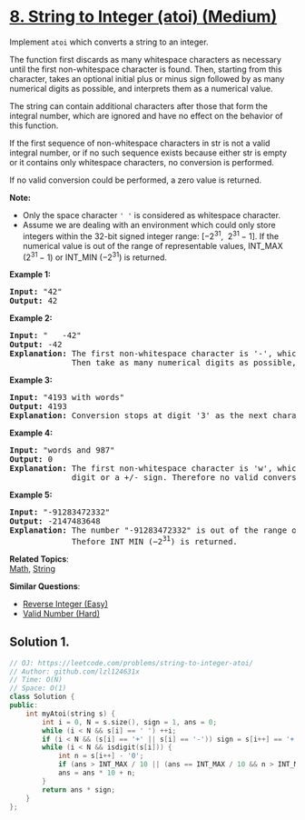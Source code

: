 # [8. String to Integer (atoi) (Medium)](https://leetcode.com/problems/string-to-integer-atoi/)

<p>Implement <code><span>atoi</span></code> which&nbsp;converts a string to an integer.</p>

<p>The function first discards as many whitespace characters as necessary until the first non-whitespace character is found. Then, starting from this character, takes an optional initial plus or minus sign followed by as many numerical digits as possible, and interprets them as a numerical value.</p>

<p>The string can contain additional characters after those that form the integral number, which are ignored and have no effect on the behavior of this function.</p>

<p>If the first sequence of non-whitespace characters in str is not a valid integral number, or if no such sequence exists because either str is empty or it contains only whitespace characters, no conversion is performed.</p>

<p>If no valid conversion could be performed, a zero value is returned.</p>

<p><strong>Note:</strong></p>

<ul>
	<li>Only the space character <code>' '</code> is considered as whitespace character.</li>
	<li>Assume we are dealing with an environment which could only store integers within the 32-bit signed integer range: [−2<sup>31</sup>,&nbsp; 2<sup>31&nbsp;</sup>− 1]. If the numerical value is out of the range of representable values, INT_MAX (2<sup>31&nbsp;</sup>− 1) or INT_MIN (−2<sup>31</sup>) is returned.</li>
</ul>

<p><strong>Example 1:</strong></p>

<pre><strong>Input:</strong> "42"
<strong>Output:</strong> 42
</pre>

<p><strong>Example 2:</strong></p>

<pre><strong>Input:</strong> "   -42"
<strong>Output:</strong> -42
<strong>Explanation:</strong> The first non-whitespace character is '-', which is the minus sign.
&nbsp;            Then take as many numerical digits as possible, which gets 42.
</pre>

<p><strong>Example 3:</strong></p>

<pre><strong>Input:</strong> "4193 with words"
<strong>Output:</strong> 4193
<strong>Explanation:</strong> Conversion stops at digit '3' as the next character is not a numerical digit.
</pre>

<p><strong>Example 4:</strong></p>

<pre><strong>Input:</strong> "words and 987"
<strong>Output:</strong> 0
<strong>Explanation:</strong> The first non-whitespace character is 'w', which is not a numerical 
&nbsp;            digit or a +/- sign. Therefore no valid conversion could be performed.</pre>

<p><strong>Example 5:</strong></p>

<pre><strong>Input:</strong> "-91283472332"
<strong>Output:</strong> -2147483648
<strong>Explanation:</strong> The number "-91283472332" is out of the range of a 32-bit signed integer.
&nbsp;            Thefore INT_MIN (−2<sup>31</sup>) is returned.</pre>


**Related Topics**:  
[Math](https://leetcode.com/tag/math/), [String](https://leetcode.com/tag/string/)

**Similar Questions**:
* [Reverse Integer (Easy)](https://leetcode.com/problems/reverse-integer/)
* [Valid Number (Hard)](https://leetcode.com/problems/valid-number/)

## Solution 1.

```cpp
// OJ: https://leetcode.com/problems/string-to-integer-atoi/
// Author: github.com/lzl124631x
// Time: O(N)
// Space: O(1)
class Solution {
public:
    int myAtoi(string s) {
        int i = 0, N = s.size(), sign = 1, ans = 0;
        while (i < N && s[i] == ' ') ++i;
        if (i < N && (s[i] == '+' || s[i] == '-')) sign = s[i++] == '+' ? 1 : -1;
        while (i < N && isdigit(s[i])) {
            int n = s[i++] - '0';
            if (ans > INT_MAX / 10 || (ans == INT_MAX / 10 && n > INT_MAX % 10)) return sign == 1 ? INT_MAX : INT_MIN;
            ans = ans * 10 + n;
        }
        return ans * sign;
    }
};
```